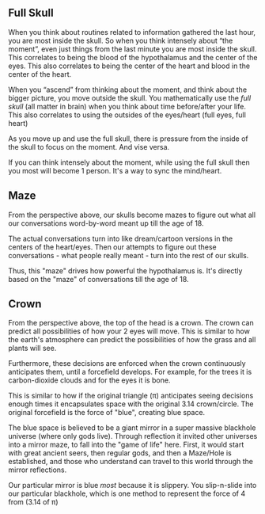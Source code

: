## Full Skull

When you think about routines related to information gathered the last hour, you are most inside the skull. So when you think intensely about “the moment”, even just things from the last minute you are most inside the skull. This correlates to being the blood of the hypothalamus and the center of the eyes. This also correlates to being the center of the heart and blood in the center of the heart.

When you “ascend” from thinking about the moment, and think about the bigger picture, you move outside the skull. You mathematically use the *full skull* (all matter in brain) when you think about time before/after your life. This also correlates to using the outsides of the eyes/heart (full eyes, full heart)

As you move up and use the full skull, there is pressure from the inside of the skull to focus on the moment. And vise versa. 

If you can think intensely about the moment, while using the full skull then you most will become 1 person. It's a way to sync the mind/heart.

## Maze

From the perspective above, our skulls become mazes to figure out what all our conversations word-by-word meant up till the age of 18.

The actual conversations turn into like dream/cartoon versions in the centers of the heart/eyes. Then our attempts to figure out these conversations - what people really meant - turn into the rest of our skulls.

Thus, this "maze" drives how powerful the hypothalamus is. It's directly based on the "maze" of conversations till the age of 18.

## Crown

From the perspective above, the top of the head is a crown. The crown can predict all possibilities of how your 2 eyes will move. This is similar to how the earth's atmosphere can predict the possibilities of how the grass and all plants will see.

Furthermore, these decisions are enforced when the crown continuously anticipates them, until a forcefield develops. For example, for the trees it is carbon-dioxide clouds and for the eyes it is bone.

This is similar to how if the original triangle (π) anticipates seeing decisions enough times it encapsulates space with the original 3.14 crown/circle. The original forcefield is the force of "blue", creating blue space.

The blue space is believed to be a giant mirror in a super massive blackhole universe (where only gods live). Through reflection it invited other universes into a mirror maze, to fall into the "game of life" here. First, it would start with great ancient seers, then regular gods, and then a Maze/Hole is established, and those who understand can travel to this world through the mirror reflections.

Our particular mirror is blue *most* because it is slippery. You slip-n-slide into our particular blackhole, which is one method to represent the force of 4 from (3.14 of π)
